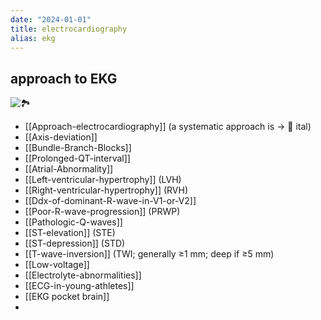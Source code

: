 ```yaml
---
date: "2024-01-01"
title: electrocardiography
alias: ekg
---
```



## approach to EKG

![🏞️](https://i.imgur.com/JmeIbRh.png)

- [[Approach-electrocardiography]] (a systematic approach is → 󰶻 ital)
- [[Axis-deviation]]
- [[Bundle-Branch-Blocks]]
- [[Prolonged-QT-interval]]
- [[Atrial-Abnormality]]
- [[Left-ventricular-hypertrophy]] (LVH)
- [[Right-ventricular-hypertrophy]] (RVH)
- [[Ddx-of-dominant-R-wave-in-V1-or-V2]]
- [[Poor-R-wave-progression]] (PRWP)
- [[Pathologic-Q-waves]]
- [[ST-elevation]] (STE)
- [[ST-depression]] (STD)
- [[T-wave-inversion]] (TWI; generally ≥1 mm; deep if ≥5 mm)
- [[Low-voltage]]
- [[Electrolyte-abnormalities]]
- [[ECG-in-young-athletes]]
- [[EKG pocket brain]]
- 
